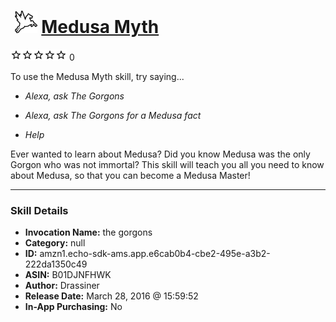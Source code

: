 # &nbsp;<img src="skill_icon" alt="Medusa Myth icon" width="36"> [Medusa Myth](http://alexa.amazon.com/#skills/amzn1.echo-sdk-ams.app.e6cab0b4-cbe2-495e-a3b2-222da1350c49)
![0 stars](../../images/ic_star_border_black_18dp_1x.png)![0 stars](../../images/ic_star_border_black_18dp_1x.png)![0 stars](../../images/ic_star_border_black_18dp_1x.png)![0 stars](../../images/ic_star_border_black_18dp_1x.png)![0 stars](../../images/ic_star_border_black_18dp_1x.png) 0

To use the Medusa Myth skill, try saying...

* *Alexa, ask The Gorgons*

* *Alexa, ask The Gorgons for a Medusa fact*

* *Help*

Ever wanted to learn about Medusa? 
Did you know Medusa was the only Gorgon who was not immortal?
This skill will teach you all you need to know about Medusa, so that you can become a Medusa Master!

***

### Skill Details

* **Invocation Name:** the gorgons
* **Category:** null
* **ID:** amzn1.echo-sdk-ams.app.e6cab0b4-cbe2-495e-a3b2-222da1350c49
* **ASIN:** B01DJNFHWK
* **Author:** Drassiner
* **Release Date:** March 28, 2016 @ 15:59:52
* **In-App Purchasing:** No
